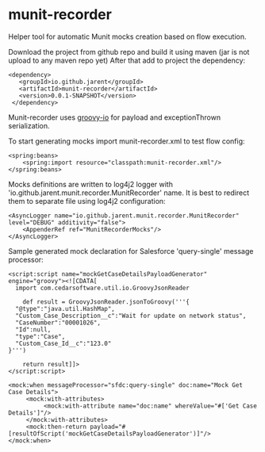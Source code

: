 munit-recorder
=======

Helper tool for automatic Munit mocks creation based on flow execution.

Download the project from github repo and build it using maven (jar is not upload to any maven repo yet)
After that add to project the dependency:
```
<dependency>
   <groupId>io.github.jarent</groupId>
   <artifactId>munit-recorder</artifactId>
   <version>0.0.1-SNAPSHOT</version>
 </dependency>
```

Munit-recorder uses [groovy-io](https://github.com/jdereg/groovy-io) for payload and exceptionThrown serialization.

To start generating mocks import munit-recorder.xml to test flow config:
```
<spring:beans>
    <spring:import resource="classpath:munit-recorder.xml"/>
</spring:beans>
```

Mocks definitions are written to log4j2 logger with 'io.github.jarent.munit.recorder.MunitRecorder' name. It is best to redirect them to separate file using log4j2 configuration:
```
<AsyncLogger name="io.github.jarent.munit.recorder.MunitRecorder" level="DEBUG" additivity="false">
    <AppenderRef ref="MunitRecorderMocks"/>
</AsyncLogger>
```

Sample generated mock declaration for Salesforce 'query-single' message processor:
```
<script:script name="mockGetCaseDetailsPayloadGenerator" engine="groovy"><![CDATA[
  import com.cedarsoftware.util.io.GroovyJsonReader

	def result = GroovyJsonReader.jsonToGroovy('''{
  "@type":"java.util.HashMap",
  "Custom_Case_Description__c":"Wait for update on network status",
  "CaseNumber":"00001026",
  "Id":null,
  "type":"Case",
  "Custom_Case_Id__c":"123.0"
}''')

	return result]]>
</script:script>

<mock:when messageProcessor="sfdc:query-single" doc:name="Mock Get Case Details">
	 <mock:with-attributes>
		  <mock:with-attribute name="doc:name" whereValue="#['Get Case Details']"/>
	 </mock:with-attributes>
	 <mock:then-return payload="#[resultOfScript('mockGetCaseDetailsPayloadGenerator')]"/>
</mock:when>
```

